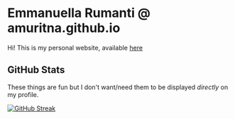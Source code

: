 # Emmanuella Rumanti @ amuritna.github.io
Hi! This is my personal website, available [here](https://amuritna.github.io)

## GitHub Stats
These things are fun but I don't want/need them to be displayed *directly* on my profile.

[![GitHub Streak](https://streak-stats.demolab.com/?user=amuritna&theme=transparent&hide_border=true)](https://git.io/streak-stats)
